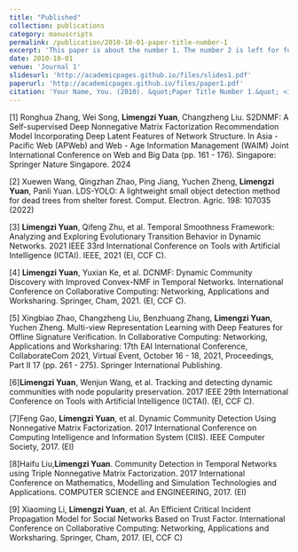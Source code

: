 ```yaml
---
title: "Published"
collection: publications
category: manuscripts
permalink: /publication/2010-10-01-paper-title-number-1
excerpt: 'This paper is about the number 1. The number 2 is left for future work.'
date: 2010-10-01
venue: 'Journal 1'
slidesurl: 'http://academicpages.github.io/files/slides1.pdf'
paperurl: 'http://academicpages.github.io/files/paper1.pdf'
citation: 'Your Name, You. (2010). &quot;Paper Title Number 1.&quot; <i>Journal 1</i>. 1(1).'
---
```


[1] Ronghua Zhang, Wei Song, **Limengzi Yuan**, Changzheng Liu. S2DNMF: A Self-supervised Deep Nonnegative Matrix Factorization Recommendation Model Incorporating Deep Latent Features of Network Structure. In Asia - Pacific Web (APWeb) and Web - Age Information Management (WAIM) Joint International Conference on Web and Big Data (pp. 161 - 176). Singapore: Springer Nature Singapore. 2024<br>

[2] Xuewen Wang, Qingzhan Zhao, Ping Jiang, Yuchen Zheng, **Limengzi Yuan**, Panli Yuan. LDS-YOLO: A lightweight small object detection method for dead trees from shelter forest. Comput. Electron. Agric. 198: 107035 (2022)<br>

[3] **Limengzi Yuan**, Qifeng Zhu, et al. Temporal Smoothness Framework: Analyzing and Exploring Evolutionary Transition Behavior in Dynamic Networks. 2021 IEEE 33rd International Conference on Tools with Artificial Intelligence (ICTAI). IEEE, 2021 (EI, CCF C).<br>

[4] **Limengzi Yuan**, Yuxian Ke, et al. DCNMF: Dynamic Community Discovery with Improved Convex-NMF in Temporal Networks. International Conference on Collaborative Computing: Networking, Applications and Worksharing. Springer, Cham, 2021. (EI, CCF C).<br>

[5] Xingbiao Zhao, Changzheng Liu, Benzhuang Zhang, **Limengzi Yuan**, Yuchen Zheng. Multi-view Representation Learning with Deep Features for Offline Signature Verification. In Collaborative Computing: Networking, Applications and Worksharing: 17th EAI International Conference, CollaborateCom 2021, Virtual Event, October 16 - 18, 2021, Proceedings, Part II 17 (pp. 261 - 275). Springer International Publishing.<br>

[6]**Limengzi Yuan**, Wenjun Wang, et al. Tracking and detecting dynamic communities with node popularity preservation. 2017 IEEE 29th International Conference on Tools with Artificial Intelligence (ICTAI). (EI, CCF C).<br>

[7]Feng Gao, **Limengzi Yuan**, et al. Dynamic Community Detection Using Nonnegative Matrix Factorization. 2017 International Conference on Computing Intelligence and Information System (CIIS). IEEE Computer Society, 2017. (EI)<br>

[8]Haifu Liu,**Limengzi Yuan**. Community Detection in Temporal Networks using Triple Nonnegative Matrix Factorization. 2017 International Conference on Mathematics, Modelling and Simulation Technologies and Applications. COMPUTER SCIENCE and ENGINEERING, 2017. (EI)<br>

[9] Xiaoming Li, **Limengzi Yuan**, et al. An Efficient Critical Incident Propagation Model for Social Networks Based on Trust Factor. International Conference on Collaborative Computing: Networking, Applications and Worksharing. Springer, Cham, 2017. (EI, CCF C)<br>
